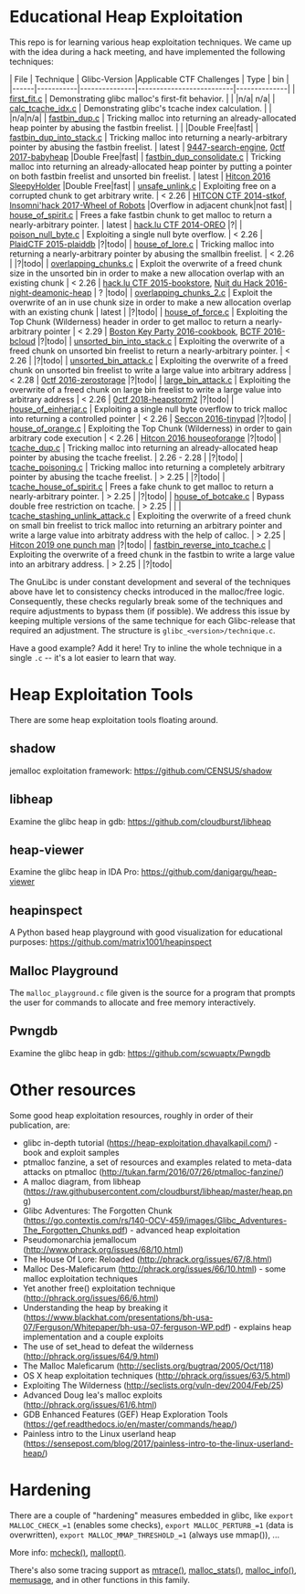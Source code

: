 # Educational Heap Exploitation

This repo is for learning various heap exploitation techniques.
We came up with the idea during a hack meeting, and have implemented the following techniques:

| File | Technique | Glibc-Version |Applicable CTF Challenges | Type | bin |
|------|-----------|---------------|--------------------------|--------------|
| [first_fit.c](first_fit.c) | Demonstrating glibc malloc's first-fit behavior. | | |n/a| n/a|
| [calc_tcache_idx.c](calc_tcache_idx.c) | Demonstrating glibc's tcache index calculation. | | |n/a|n/a|
| [fastbin_dup.c](fastbin_dup.c) | Tricking malloc into returning an already-allocated heap pointer by abusing the fastbin freelist. | | |Double Free|fast|
| [fastbin_dup_into_stack.c](glibc_2.25/fastbin_dup_into_stack.c) | Tricking malloc into returning a nearly-arbitrary pointer by abusing the fastbin freelist. | latest | [9447-search-engine](https://github.com/ctfs/write-ups-2015/tree/master/9447-ctf-2015/exploitation/search-engine), [0ctf 2017-babyheap](http://uaf.io/exploitation/2017/03/19/0ctf-Quals-2017-BabyHeap2017.html) |Double Free|fast|
| [fastbin_dup_consolidate.c](glibc_2.25/fastbin_dup_consolidate.c) | Tricking malloc into returning an already-allocated heap pointer by putting a pointer on both fastbin freelist and unsorted bin freelist. | latest | [Hitcon 2016 SleepyHolder](https://github.com/mehQQ/public_writeup/tree/master/hitcon2016/SleepyHolder) |Double Free|fast|
| [unsafe_unlink.c](glibc_2.26/unsafe_unlink.c) | Exploiting free on a corrupted chunk to get arbitrary write. | < 2.26 | [HITCON CTF 2014-stkof](http://acez.re/ctf-writeup-hitcon-ctf-2014-stkof-or-modern-heap-overflow/), [Insomni'hack 2017-Wheel of Robots](https://gist.github.com/niklasb/074428333b817d2ecb63f7926074427a) |Overflow in adjacent chunk|not fast|
| [house_of_spirit.c](glibc_2.25/house_of_spirit.c) | Frees a fake fastbin chunk to get malloc to return a nearly-arbitrary pointer. | latest | [hack.lu CTF 2014-OREO](https://github.com/ctfs/write-ups-2014/tree/master/hack-lu-ctf-2014/oreo) |?|
| [poison_null_byte.c](glibc_2.25/poison_null_byte.c) | Exploiting a single null byte overflow. | < 2.26 | [PlaidCTF 2015-plaiddb](https://github.com/ctfs/write-ups-2015/tree/master/plaidctf-2015/pwnable/plaiddb) |?|todo|
| [house_of_lore.c](glibc_2.26/house_of_lore.c) | Tricking malloc into returning a nearly-arbitrary pointer by abusing the smallbin freelist. | < 2.26 | |?|todo|
| [overlapping_chunks.c](glibc_2.26/overlapping_chunks.c) | Exploit the overwrite of a freed chunk size in the unsorted bin in order to make a new allocation overlap with an existing chunk | < 2.26 | [hack.lu CTF 2015-bookstore](https://github.com/ctfs/write-ups-2015/tree/master/hack-lu-ctf-2015/exploiting/bookstore), [Nuit du Hack 2016-night-deamonic-heap](https://github.com/ctfs/write-ups-2016/tree/master/nuitduhack-quals-2016/exploit-me/night-deamonic-heap-400) | ? |todo|
| [overlapping_chunks_2.c](glibc_2.25/overlapping_chunks_2.c) | Exploit the overwrite of an in use chunk size in order to make a new allocation overlap with an existing chunk  | latest | |?|todo|
| [house_of_force.c](glibc_2.25/house_of_force.c) | Exploiting the Top Chunk (Wilderness) header in order to get malloc to return a nearly-arbitrary pointer | < 2.29 | [Boston Key Party 2016-cookbook](https://github.com/ctfs/write-ups-2016/tree/master/boston-key-party-2016/pwn/cookbook-6), [BCTF 2016-bcloud](https://github.com/ctfs/write-ups-2016/tree/master/bctf-2016/exploit/bcloud-200) |?|todo|
| [unsorted_bin_into_stack.c](glibc_2.26/unsorted_bin_into_stack.c) | Exploiting the overwrite of a freed chunk on unsorted bin freelist to return a nearly-arbitrary pointer.  | < 2.26 | |?|todo|
| [unsorted_bin_attack.c](glibc_2.26/unsorted_bin_attack.c) | Exploiting the overwrite of a freed chunk on unsorted bin freelist to write a large value into arbitrary address  | < 2.28 | [0ctf 2016-zerostorage](https://github.com/ctfs/write-ups-2016/tree/master/0ctf-2016/exploit/zerostorage-6) |?|todo|
| [large_bin_attack.c](glibc_2.26/large_bin_attack.c) | Exploiting the overwrite of a freed chunk on large bin freelist to write a large value into arbitrary address  | < 2.26 | [0ctf 2018-heapstorm2](https://dangokyo.me/2018/04/07/0ctf-2018-pwn-heapstorm2-write-up/) |?|todo|
| [house_of_einherjar.c](glibc_2.26/house_of_einherjar.c) | Exploiting a single null byte overflow to trick malloc into returning a controlled pointer  | < 2.26 | [Seccon 2016-tinypad](https://gist.github.com/hhc0null/4424a2a19a60c7f44e543e32190aaabf) |?|todo|
| [house_of_orange.c](glibc_2.25/house_of_orange.c) | Exploiting the Top Chunk (Wilderness) in order to gain arbitrary code execution  | < 2.26 | [Hitcon 2016 houseoforange](https://github.com/ctfs/write-ups-2016/tree/master/hitcon-ctf-2016/pwn/house-of-orange-500) |?|todo|
| [tcache_dup.c](glibc_2.26/tcache_dup.c) | Tricking malloc into returning an already-allocated heap pointer by abusing the tcache freelist. | 2.26 - 2.28 | |?|todo|
| [tcache_poisoning.c](glibc_2.26/tcache_poisoning.c) | Tricking malloc into returning a completely arbitrary pointer by abusing the tcache freelist. | > 2.25  | |?|todo|
| [tcache_house_of_spirit.c](glibc_2.26/tcache_house_of_spirit.c) | Frees a fake chunk to get malloc to return a nearly-arbitrary pointer. | > 2.25 | |?|todo|
| [house_of_botcake.c](glibc_2.26/house_of_botcake.c) | Bypass double free restriction on tcache. | > 2.25 | |
| [tcache_stashing_unlink_attack.c](glibc_2.26/tcache_stashing_unlink_attack.c) | Exploiting the overwrite of a freed chunk on small bin freelist to trick malloc into returning an arbitrary pointer and write a large value into arbitraty address with the help of calloc. | > 2.25 | [Hitcon 2019 one punch man](https://github.com/xmzyshypnc/xz_files/tree/master/hitcon2019_one_punch_man) |?|todo|
| [fastbin_reverse_into_tcache.c](glibc_2.26/fastbin_reverse_into_tcache.c) | Exploiting the overwrite of a freed chunk in the fastbin to write a large value into an arbitrary address. | > 2.25 | |?|todo|

The GnuLibc is under constant development and several of the techniques above have let to consistency checks introduced in the malloc/free logic.
Consequently, these checks regularly break some of the techniques and require adjustments to bypass them (if possible).
We address this issue by keeping multiple versions of the same technique for each Glibc-release that required an adjustment.
The structure is `glibc_<version>/technique.c`.

Have a good example?
Add it here!
Try to inline the whole technique in a single `.c` -- it's a lot easier to learn that way.

# Heap Exploitation Tools

There are some heap exploitation tools floating around.

## shadow

jemalloc exploitation framework: https://github.com/CENSUS/shadow

## libheap

Examine the glibc heap in gdb: https://github.com/cloudburst/libheap

## heap-viewer

Examine the glibc heap in IDA Pro: https://github.com/danigargu/heap-viewer

## heapinspect

A Python based heap playground with good visualization for educational purposes: https://github.com/matrix1001/heapinspect

## Malloc Playground

The `malloc_playground.c` file given is the source for a program that prompts the user for commands to allocate and free memory interactively.

## Pwngdb

Examine the glibc heap in gdb: https://github.com/scwuaptx/Pwngdb

# Other resources

Some good heap exploitation resources, roughly in order of their publication, are:

- glibc in-depth tutorial (https://heap-exploitation.dhavalkapil.com/) - book and exploit samples
- ptmalloc fanzine, a set of resources and examples related to meta-data attacks on ptmalloc (http://tukan.farm/2016/07/26/ptmalloc-fanzine/)
- A malloc diagram, from libheap (https://raw.githubusercontent.com/cloudburst/libheap/master/heap.png)
- Glibc Adventures: The Forgotten Chunk (https://go.contextis.com/rs/140-OCV-459/images/Glibc_Adventures-The_Forgotten_Chunks.pdf) - advanced heap exploitation
- Pseudomonarchia jemallocum (http://www.phrack.org/issues/68/10.html)
- The House Of Lore: Reloaded (http://phrack.org/issues/67/8.html)
- Malloc Des-Maleficarum (http://phrack.org/issues/66/10.html) - some malloc exploitation techniques
- Yet another free() exploitation technique (http://phrack.org/issues/66/6.html)
- Understanding the heap by breaking it (https://www.blackhat.com/presentations/bh-usa-07/Ferguson/Whitepaper/bh-usa-07-ferguson-WP.pdf) - explains heap implementation and a couple exploits
- The use of set_head to defeat the wilderness (http://phrack.org/issues/64/9.html)
- The Malloc Maleficarum (http://seclists.org/bugtraq/2005/Oct/118)
- OS X heap exploitation techniques (http://phrack.org/issues/63/5.html)
- Exploiting The Wilderness (http://seclists.org/vuln-dev/2004/Feb/25)
- Advanced Doug lea's malloc exploits (http://phrack.org/issues/61/6.html)
- GDB Enhanced Features (GEF) Heap Exploration Tools (https://gef.readthedocs.io/en/master/commands/heap/)
- Painless intro to the Linux userland heap (https://sensepost.com/blog/2017/painless-intro-to-the-linux-userland-heap/)

# Hardening
There are a couple of "hardening" measures embedded in glibc, like `export MALLOC_CHECK_=1` (enables some checks), `export MALLOC_PERTURB_=1` (data is overwritten), `export MALLOC_MMAP_THRESHOLD_=1` (always use mmap()), ...

More info: [mcheck()](http://www.gnu.org/software/libc/manual/html_node/Heap-Consistency-Checking.html), [mallopt()](http://www.gnu.org/software/libc/manual/html_node/Malloc-Tunable-Parameters.html).

There's also some tracing support as [mtrace()](http://manpages.ubuntu.com/mtrace), [malloc_stats()](http://manpages.ubuntu.com/malloc_stats), [malloc_info()](http://manpages.ubuntu.com/malloc_info), [memusage](http://manpages.ubuntu.com/memusage), and in other functions in this family.

